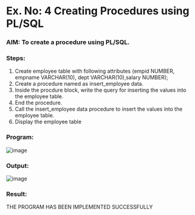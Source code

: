 # Ex. No: 4 Creating Procedures using PL/SQL

### AIM: To create a procedure using PL/SQL.

### Steps:
1. Create employee table with following attributes (empid NUMBER, empname VARCHAR(10), dept VARCHAR(10),salary NUMBER);
2. Create a procedure named as insert_employee data.
3. Inside the procdure block, write the query for inserting the values into the employee table.
4. End the procedure.
5. Call the insert_employee data procedure to insert the values into the employee table.
6. Display the employee table

### Program:
![image](https://github.com/SanjithaBolisetti/Ex-No-4-Creating-Procedures-using-PL-SQL/assets/119393633/df2a9956-0502-466c-9a03-b0ea39528db5)


### Output:

![image](https://github.com/SanjithaBolisetti/Ex-No-4-Creating-Procedures-using-PL-SQL/assets/119393633/3409e87d-bb85-430a-86d8-306dab2a71ce)





### Result:
THE PROGRAM HAS BEEN IMPLEMENTED SUCCESSFULLY
